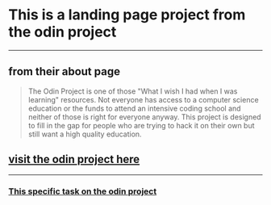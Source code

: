 # This is a landing page project from the odin project

---

## from their about page

> The Odin Project is one of those "What I wish I had when I was learning" resources. Not everyone has access to a computer science education or the funds to attend an intensive coding school and neither of those is right for everyone anyway. This project is designed to fill in the gap for people who are trying to hack it on their own but still want a high quality education.

## [visit the odin project here](https://www.theodinproject.com/)

---

### [This specific task on the odin project](https://www.theodinproject.com/paths/foundations/courses/foundations/lessons/landing-page)
